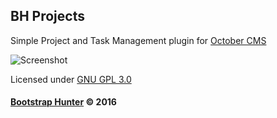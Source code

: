## BH Projects

Simple Project and Task Management plugin for [October CMS](https://octobercms.com)

![Screenshot](https://dl.dropboxusercontent.com/u/5502949/bh_projects_screenshot.png)

Licensed under [GNU GPL 3.0](https://www.gnu.org/licenses/gpl-3.0.html)

#### [Bootstrap Hunter](https://bootstrap-hunter.com) &copy; 2016
